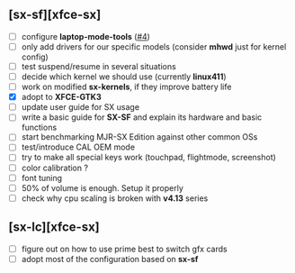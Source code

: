 ## [sx-sf][xfce-sx]

- [ ] configure **laptop-mode-tools** ([#4](https://github.com/philmmanjaro/project-sx/issues/4))
- [ ] only add drivers for our specific models (consider **mhwd** just for kernel config)
- [ ] test suspend/resume in several situations
- [ ] decide which kernel we should use (currently **linux411**)
- [ ] work on modified **sx-kernels**, if they improve battery life
- [x] adopt to **XFCE-GTK3**
- [ ] update user guide for SX usage
- [ ] write a basic guide for **SX-SF** and explain its hardware and basic functions
- [ ] start benchmarking MJR-SX Edition against other common OSs
- [ ] test/introduce CAL OEM mode
- [ ] try to make all special keys work (touchpad, flightmode, screenshot)
- [ ] color calibration ?
- [ ] font tuning
- [ ] 50% of volume is enough. Setup it properly
- [ ] check why cpu scaling is broken with **v4.13** series

## [sx-lc][xfce-sx]
- [ ] figure out on how to use prime best to switch gfx cards
- [ ] adopt most of the configuration based on **sx-sf**
